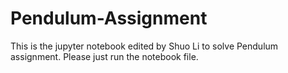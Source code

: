 # Pendulum-Assignment

This is the jupyter notebook edited by Shuo Li to solve Pendulum assignment. 
Please just run the notebook file.
